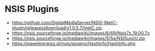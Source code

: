 # NSIS Plugins

* https://github.com/DigitalMediaServer/NSIS-INetC-plugin/releases/download/v1.0.5.7/InetC.zip
* https://nsis.sourceforge.io/mediawiki/images/6/69/Nsis7z_19.00.7z
* https://nsis.sourceforge.io/mediawiki/images/5/5a/NSISunzU.zip
* https://pawelporwisz.pl/nsis/plugins/HashInfo/HashInfo.php
